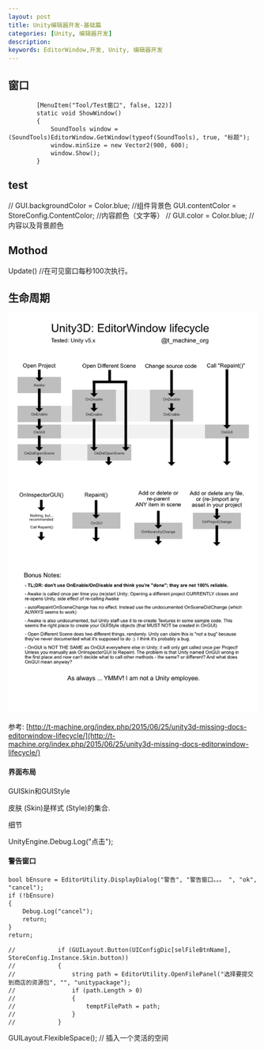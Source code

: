 ```yaml
---
layout: post
title: Unity编辑器开发-基础篇
categories: [Unity, 编辑器开发]
description: 
keywords: EditorWindow,开发, Unity, 编辑器开发
---
```


## 窗口

```
        [MenuItem("Tool/Test窗口", false, 122)]
        static void ShowWindow()
        {
            SoundTools window = (SoundTools)EditorWindow.GetWindow(typeof(SoundTools), true, "标题");
            window.minSize = new Vector2(900, 600);
            window.Show();
        }
```



## test

//            GUI.backgroundColor = Color.blue; //组件背景色
            GUI.contentColor = StoreConfig.ContentColor; //内容颜色（文字等）
//            GUI.color = Color.blue;           //内容以及背景颜色

## Mothod

Update()	//在可见窗口每秒100次执行。

## 生命周期

![EditorWindowLife](/Img/EditorWindowLife.png)

参考: [http://t-machine.org/index.php/2015/06/25/unity3d-missing-docs-editorwindow-lifecycle/](http://t-machine.org/index.php/2015/06/25/unity3d-missing-docs-editorwindow-lifecycle/)

#### 界面布局

GUISkin和GUIStyle

皮肤 (Skin)是样式 (Style)的集合.

细节

UnityEngine.Debug.Log("点击");

#### 警告窗口

```
bool bEnsure = EditorUtility.DisplayDialog("警告", "警告窗口。。。 ", "ok", "cancel");
if (!bEnsure)
{
	Debug.Log("cancel"); 
	return;
}
return;
```

```
//            if (GUILayout.Button(UIConfigDic[selFileBtnName], StoreConfig.Instance.Skin.button))
//            {
//                string path = EditorUtility.OpenFilePanel("选择要提交到商店的资源包", "", "unitypackage");
//                if (path.Length > 0)
//                {
//                    temptFilePath = path;
//                }
//            }
```

GUILayout.FlexibleSpace();	// 插入一个灵活的空间



